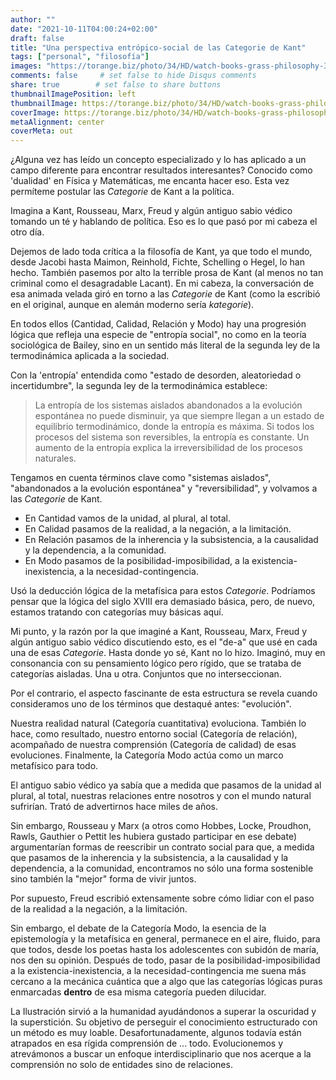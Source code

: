 ```yaml
---
author: ""
date: "2021-10-11T04:00:24+02:00"
draft: false
title: "Una perspectiva entrópico-social de las Categorie de Kant"
tags: ["personal", "filosofía"]
images: "https://torange.biz/photo/34/HD/watch-books-grass-philosophy-34863.jpg"
comments: false     # set false to hide Disqus comments
share: true        # set false to share buttons
thumbnailImagePosition: left
thumbnailImage: https://torange.biz/photo/34/HD/watch-books-grass-philosophy-34863.jpg
coverImage: https://torange.biz/photo/34/HD/watch-books-grass-philosophy-34863.jpg
metaAlignment: center
coverMeta: out
---
```


¿Alguna vez has leído un concepto especializado y lo has aplicado a un campo diferente para encontrar resultados interesantes? Conocido como 'dualidad' en Física y Matemáticas, me encanta hacer eso. Esta vez permíteme postular las *Categorie* de Kant a la política.

<!--more-->

Imagina a Kant, Rousseau, Marx, Freud y algún antiguo sabio védico tomando un té y hablando de política. Eso es lo que pasó por mi cabeza el otro día.

Dejemos de lado toda crítica a la filosofía de Kant, ya que todo el mundo, desde Jacobi hasta Maimon, Reinhold, Fichte, Schelling o Hegel, lo han hecho. También pasemos por alto la terrible prosa de Kant (al menos no tan criminal como el desagradable Lacant). En mi cabeza, la conversación de esa animada velada giró en torno a las *Categorie* de Kant (como la escribió en el original, aunque en alemán moderno sería *kategorie*).

En todos ellos (Cantidad, Calidad, Relación y Modo) hay una progresión lógica que refleja una especie de "entropía social", no como en la teoría sociológica de Bailey, sino en un sentido más literal de la segunda ley de la termodinámica aplicada a la sociedad.

Con la 'entropía' entendida como "estado de desorden, aleatoriedad o incertidumbre", la segunda ley de la termodinámica establece:

> La entropía de los sistemas aislados abandonados a la evolución espontánea no puede disminuir, ya que siempre llegan a un estado de equilibrio termodinámico, donde la entropía es máxima. Si todos los procesos del sistema son reversibles, la entropía es constante. Un aumento de la entropía explica la irreversibilidad de los procesos naturales.

Tengamos en cuenta términos clave como "sistemas aislados", "abandonados a la evolución espontánea" y "reversibilidad", y volvamos a las *Categorie* de Kant.

* En Cantidad vamos de la unidad, al plural, al total.
* En Calidad pasamos de la realidad, a la negación, a la limitación.
* En Relación pasamos de la inherencia y la subsistencia, a la causalidad y la dependencia, a la comunidad.
* En Modo pasamos de la posibilidad-imposibilidad, a la existencia-inexistencia, a la necesidad-contingencia.

Usó la deducción lógica de la metafísica para estos *Categorie*. Podríamos pensar que la lógica del siglo XVIII era demasiado básica, pero, de nuevo, estamos tratando con categorías muy básicas aquí.

Mi punto, y la razón por la que imaginé a Kant, Rousseau, Marx, Freud y algún antiguo sabio védico discutiendo esto, es el "de-a" que usé en cada una de esas *Categorie*. Hasta donde yo sé, Kant no lo hizo. Imaginó, muy en consonancia con su pensamiento lógico pero rígido, que se trataba de categorías aisladas. Una u otra. Conjuntos que no interseccionan.

Por el contrario, el aspecto fascinante de esta estructura se revela cuando consideramos uno de los términos que destaqué antes: "evolución".

Nuestra realidad natural (Categoría cuantitativa) evoluciona. También lo hace, como resultado, nuestro entorno social (Categoría de relación), acompañado de nuestra comprensión (Categoría de calidad) de esas evoluciones. Finalmente, la Categoría Modo actúa como un marco metafísico para todo.

El antiguo sabio védico ya sabía que a medida que pasamos de la unidad al plural, al total, nuestras relaciones entre nosotros y con el mundo natural sufrirían. Trató de advertirnos hace miles de años.

Sin embargo, Rousseau y Marx (a otros como Hobbes, Locke, Proudhon, Rawls, Gauthier o Pettit les hubiera gustado participar en ese debate) argumentarían formas de reescribir un contrato social para que, a medida que pasamos de la inherencia y la subsistencia, a la causalidad y la dependencia, a la comunidad, encontramos no sólo una forma sostenible sino también la "mejor" forma de vivir juntos.

Por supuesto, Freud escribió extensamente sobre cómo lidiar con el paso de la realidad a la negación, a la limitación.

Sin embargo, el debate de la Categoría Modo, la esencia de la epistemología y la metafísica en general, permanece en el aire, fluido, para que todos, desde los poetas hasta los adolescentes con subidón de maría, nos den su opinión. Después de todo, pasar de la posibilidad-imposibilidad a la existencia-inexistencia, a la necesidad-contingencia me suena más cercano a la mecánica cuántica que a algo que las categorías lógicas puras enmarcadas **dentro** de esa misma categoría pueden dilucidar.

La Ilustración sirvió a la humanidad ayudándonos a superar la oscuridad y la superstición. Su objetivo de perseguir el conocimiento estructurado con un método es muy loable. Desafortunadamente, algunos todavía están atrapados en esa rígida comprensión de ... todo. Evolucionemos y atrevámonos a buscar un enfoque interdisciplinario que nos acerque a la comprensión no solo de entidades sino de relaciones.
